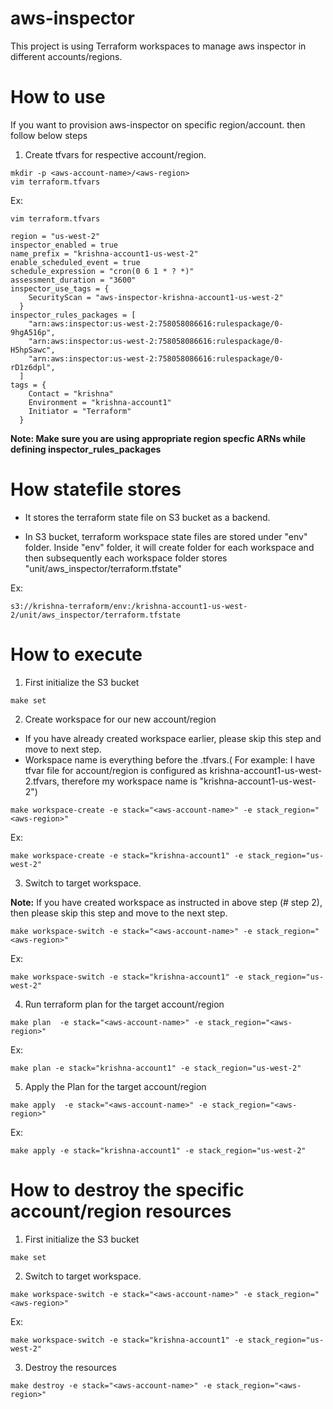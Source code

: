 # aws-inspector

This project is using Terraform workspaces to manage aws inspector in different accounts/regions.

# How to use

If you want to provision aws-inspector on specific region/account. then follow below steps

1. Create tfvars for respective account/region.

```
mkdir -p <aws-account-name>/<aws-region>
vim terraform.tfvars
```
Ex:

```
vim terraform.tfvars

region = "us-west-2"
inspector_enabled = true
name_prefix = "krishna-account1-us-west-2"
enable_scheduled_event = true
schedule_expression = "cron(0 6 1 * ? *)"
assessment_duration = "3600"
inspector_use_tags = {
    SecurityScan = "aws-inspector-krishna-account1-us-west-2"
  }
inspector_rules_packages = [
    "arn:aws:inspector:us-west-2:758058086616:rulespackage/0-9hgA516p",
    "arn:aws:inspector:us-west-2:758058086616:rulespackage/0-H5hpSawc",
    "arn:aws:inspector:us-west-2:758058086616:rulespackage/0-rD1z6dpl",
  ]
tags = {
    Contact = "krishna"
    Environment = "krishna-account1"
    Initiator = "Terraform"
  }

```
**Note: Make sure you are using appropriate region specfic ARNs while defining inspector_rules_packages**

# How statefile stores

-  It stores the terraform state file on S3 bucket as a backend.

-  In S3 bucket, terraform workspace state files are stored under "env" folder. Inside "env" folder, it will create folder for each workspace and then subsequently each workspace folder stores "unit/aws_inspector/terraform.tfstate"

Ex:

```
s3://krishna-terraform/env:/krishna-account1-us-west-2/unit/aws_inspector/terraform.tfstate
```

# How to execute

1. First initialize the S3 bucket

```
make set
```
2. Create workspace for our new account/region

- If you have already created workspace earlier, please skip this step and move to next step.
- Workspace name is everything before the .tfvars.( For example: I have tfvar file for account/region is configured as krishna-account1-us-west-2.tfvars, therefore my workspace name is "krishna-account1-us-west-2")


```
make workspace-create -e stack="<aws-account-name>" -e stack_region="<aws-region>"

```

Ex:

```
make workspace-create -e stack="krishna-account1" -e stack_region="us-west-2"

```

3. Switch to target workspace.

**Note:** If you have created workspace as instructed in above step (# step 2), then please skip this step and move to the next step.

```
make workspace-switch -e stack="<aws-account-name>" -e stack_region="<aws-region>"

```

Ex:

```
make workspace-switch -e stack="krishna-account1" -e stack_region="us-west-2"
```

4. Run terraform plan for the target account/region

```
make plan  -e stack="<aws-account-name>" -e stack_region="<aws-region>"

```

Ex:

```
make plan -e stack="krishna-account1" -e stack_region="us-west-2"
```

5. Apply the Plan for the target account/region

```
make apply  -e stack="<aws-account-name>" -e stack_region="<aws-region>"
```

Ex:

```
make apply -e stack="krishna-account1" -e stack_region="us-west-2"
```


# How to destroy the specific account/region resources

1. First initialize the S3 bucket

```
make set
```

2. Switch to target workspace.


```
make workspace-switch -e stack="<aws-account-name>" -e stack_region="<aws-region>"

```

Ex:

```
make workspace-switch -e stack="krishna-account1" -e stack_region="us-west-2"
```

3. Destroy the resources

```
make destroy -e stack="<aws-account-name>" -e stack_region="<aws-region>"

```
